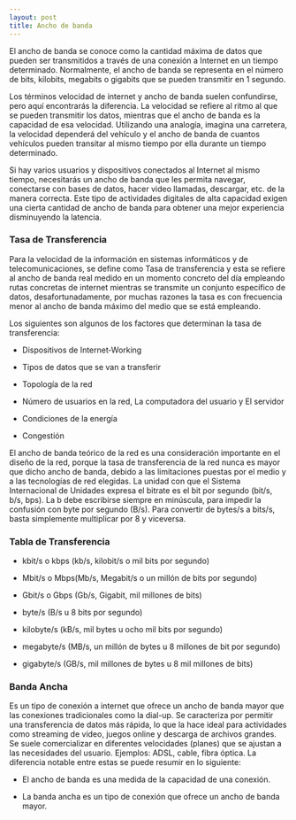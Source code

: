 ```yaml
---
layout: post
title: Ancho de banda
---
```


El ancho de banda se conoce como la cantidad máxima de datos que pueden ser transmitidos a través de una conexión a Internet en un tiempo determinado. Normalmente, el ancho de banda se representa en el número de bits, kilobits, megabits o gigabits que se pueden transmitir en 1 segundo.

Los términos velocidad de internet y ancho de banda suelen confundirse, pero aquí encontrarás la diferencia. La velocidad se refiere al ritmo al que se pueden transmitir los datos, mientras que el ancho de banda es la capacidad de esa velocidad. Utilizando una analogía, imagina una carretera, la velocidad dependerá del vehículo y el ancho de banda de cuantos vehículos pueden transitar al mismo tiempo por ella durante un tiempo determinado.

Si hay varios usuarios y dispositivos conectados al Internet al mismo tiempo, necesitarás un ancho de banda que les permita navegar, conectarse con bases de datos, hacer video llamadas, descargar, etc. de la manera correcta. Este tipo de actividades digitales de alta capacidad exigen una cierta cantidad de ancho de banda para obtener una mejor experiencia disminuyendo la latencia.

### Tasa de Transferencia ###

Para la velocidad de la información en sistemas informáticos y de telecomunicaciones, se define como Tasa de transferencia y esta se refiere al ancho de banda real medido en un momento concreto del día empleando rutas concretas de internet mientras se transmite un conjunto específico de datos, desafortunadamente, por muchas razones la tasa es con frecuencia menor al ancho de banda máximo del medio que se está empleando.

Los siguientes son algunos de los factores que determinan la tasa de transferencia:

- Dispositivos de Internet‐Working

- Tipos de datos que se van a transferir

- Topología de la red

- Número de usuarios en la red, La computadora del usuario y El servidor

- Condiciones de la energía

- Congestión

El ancho de banda teórico de la red es una consideración importante en el diseño de la red, porque la tasa de transferencia de la red nunca es mayor que dicho ancho de banda, debido a las limitaciones puestas por el medio y a las tecnologías de red elegidas. La unidad con que el Sistema Internacional de Unidades expresa el bitrate es el bit por segundo (bit/s, b/s, bps). La b debe escribirse siempre en minúscula, para impedir la confusión con byte por segundo (B/s). Para convertir de bytes/s a bits/s, basta simplemente multiplicar por 8 y viceversa.

### Tabla de Transferencia ###

- kbit/s o kbps (kb/s, kilobit/s o mil bits por segundo)

- Mbit/s o Mbps(Mb/s, Megabit/s o un millón de bits por segundo)

- Gbit/s o Gbps (Gb/s, Gigabit, mil millones de bits)

- byte/s (B/s u 8 bits por segundo)

- kilobyte/s (kB/s, mil bytes u ocho mil bits por segundo)

- megabyte/s (MB/s, un millón de bytes u 8 millones de bit por segundo)

- gigabyte/s (GB/s, mil millones de bytes u 8 mil millones de bits)

### Banda Ancha ###

Es un tipo de conexión a internet que ofrece un ancho de banda mayor que las conexiones tradicionales como la dial-up. Se caracteriza por permitir una transferencia de datos más rápida, lo que la hace ideal para actividades como streaming de video, juegos online y descarga de archivos grandes. Se suele comercializar en diferentes velocidades (planes) que se ajustan a las necesidades del usuario. Ejemplos: ADSL, cable, fibra óptica. La diferencia notable entre estas se puede resumir en lo siguiente:

- El ancho de banda es una medida de la capacidad de una conexión.

- La banda ancha es un tipo de conexión que ofrece un ancho de banda mayor.
